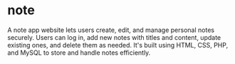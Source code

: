 # note
A note app website lets users create, edit, and manage personal notes securely. Users can log in, add new notes with titles and content, update existing ones, and delete them as needed. It's built using HTML, CSS, PHP, and MySQL to store and handle notes efficiently.
